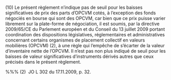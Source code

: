 (10) Le présent règlement n’indique pas de seuil pour les baisses significatives de prix des parts d’OPCVM cotés, à l’exception des fonds négociés en bourse qui sont des OPCVM, car bien que ce prix puisse varier librement sur la plate-forme de négociation, il est soumis, par la directive 2009/65/CE du Parlement européen et du Conseil du 13 juillet 2009 portant coordination des dispositions législatives, réglementaires et administratives concernant certains organismes de placement collectif en valeurs mobilières (OPCVM) (2), à une règle qui l’empêche de s’écarter de la valeur d’inventaire nette de l’OPCVM. Il n’est pas non plus indiqué de seuil pour les baisses de valeur significatives d’instruments dérivés autres que ceux précisés dans le présent règlement.

%%% (2)  JO L 302 du 17.11.2009, p. 32.